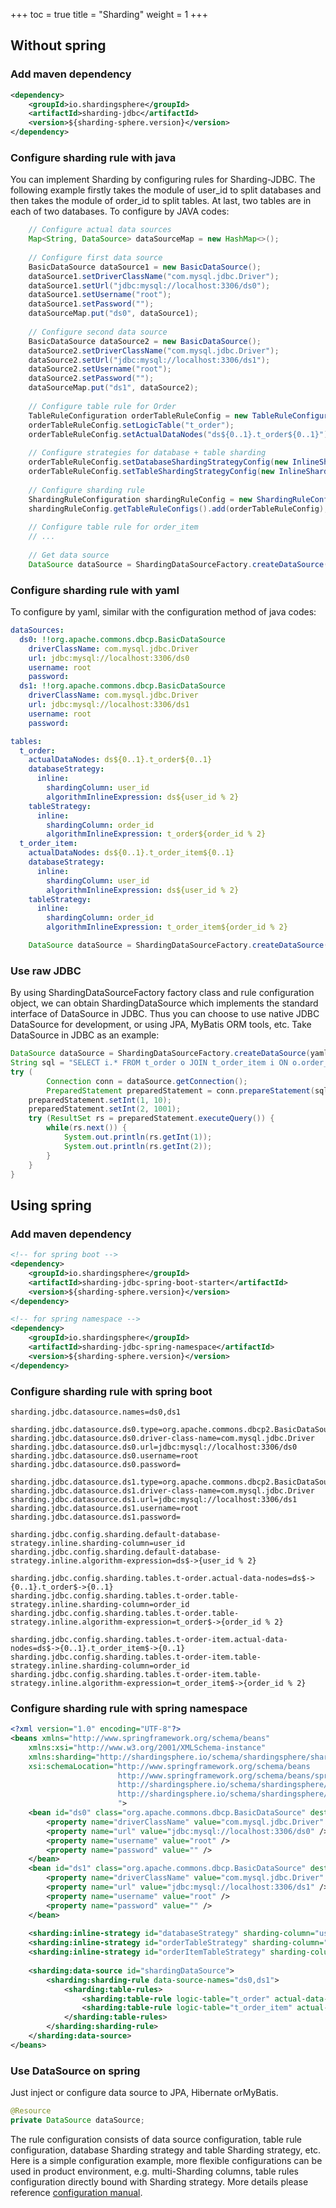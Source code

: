 +++
toc = true
title = "Sharding"
weight = 1
+++

## Without spring

### Add maven dependency

```xml
<dependency>
    <groupId>io.shardingsphere</groupId>
    <artifactId>sharding-jdbc</artifactId>
    <version>${sharding-sphere.version}</version>
</dependency>
```

### Configure sharding rule with java

You can implement Sharding by configuring rules for Sharding-JDBC. The following example firstly takes the module of user_id to split databases and then takes the module of order_id to split tables. At last, two tables are in each of two databases.
To configure by JAVA codes:

```java
    // Configure actual data sources
    Map<String, DataSource> dataSourceMap = new HashMap<>();
    
    // Configure first data source
    BasicDataSource dataSource1 = new BasicDataSource();
    dataSource1.setDriverClassName("com.mysql.jdbc.Driver");
    dataSource1.setUrl("jdbc:mysql://localhost:3306/ds0");
    dataSource1.setUsername("root");
    dataSource1.setPassword("");
    dataSourceMap.put("ds0", dataSource1);
    
    // Configure second data source
    BasicDataSource dataSource2 = new BasicDataSource();
    dataSource2.setDriverClassName("com.mysql.jdbc.Driver");
    dataSource2.setUrl("jdbc:mysql://localhost:3306/ds1");
    dataSource2.setUsername("root");
    dataSource2.setPassword("");
    dataSourceMap.put("ds1", dataSource2);
    
    // Configure table rule for Order
    TableRuleConfiguration orderTableRuleConfig = new TableRuleConfiguration();
    orderTableRuleConfig.setLogicTable("t_order");
    orderTableRuleConfig.setActualDataNodes("ds${0..1}.t_order${0..1}");
    
    // Configure strategies for database + table sharding 
    orderTableRuleConfig.setDatabaseShardingStrategyConfig(new InlineShardingStrategyConfiguration("user_id", "ds${user_id % 2}"));
    orderTableRuleConfig.setTableShardingStrategyConfig(new InlineShardingStrategyConfiguration("order_id", "t_order${order_id % 2}"));
    
    // Configure sharding rule
    ShardingRuleConfiguration shardingRuleConfig = new ShardingRuleConfiguration();
    shardingRuleConfig.getTableRuleConfigs().add(orderTableRuleConfig);
    
    // Configure table rule for order_item
    // ...
    
    // Get data source
    DataSource dataSource = ShardingDataSourceFactory.createDataSource(dataSourceMap, shardingRuleConfig, new ConcurrentHashMap(), new Properties());
```

### Configure sharding rule with yaml

To configure by yaml, similar with the configuration method of java codes:

```yaml
dataSources:
  ds0: !!org.apache.commons.dbcp.BasicDataSource
    driverClassName: com.mysql.jdbc.Driver
    url: jdbc:mysql://localhost:3306/ds0
    username: root
    password: 
  ds1: !!org.apache.commons.dbcp.BasicDataSource
    driverClassName: com.mysql.jdbc.Driver
    url: jdbc:mysql://localhost:3306/ds1
    username: root
    password: 

tables:
  t_order: 
    actualDataNodes: ds${0..1}.t_order${0..1}
    databaseStrategy: 
      inline:
        shardingColumn: user_id
        algorithmInlineExpression: ds${user_id % 2}
    tableStrategy: 
      inline:
        shardingColumn: order_id
        algorithmInlineExpression: t_order${order_id % 2}
  t_order_item: 
    actualDataNodes: ds${0..1}.t_order_item${0..1}
    databaseStrategy: 
      inline:
        shardingColumn: user_id
        algorithmInlineExpression: ds${user_id % 2}
    tableStrategy: 
      inline:
        shardingColumn: order_id
        algorithmInlineExpression: t_order_item${order_id % 2}
```

```java
    DataSource dataSource = ShardingDataSourceFactory.createDataSource(yamlFile);
```

### Use raw JDBC

By using ShardingDataSourceFactory factory class and rule configuration object, we can obtain ShardingDataSource which implements the standard interface of DataSource in JDBC. Thus you can choose to use native JDBC DataSource for development, or using JPA, MyBatis ORM tools, etc.
Take DataSource in JDBC as an example:

```java
DataSource dataSource = ShardingDataSourceFactory.createDataSource(yamlFile);
String sql = "SELECT i.* FROM t_order o JOIN t_order_item i ON o.order_id=i.order_id WHERE o.user_id=? AND o.order_id=?";
try (
        Connection conn = dataSource.getConnection();
        PreparedStatement preparedStatement = conn.prepareStatement(sql)) {
    preparedStatement.setInt(1, 10);
    preparedStatement.setInt(2, 1001);
    try (ResultSet rs = preparedStatement.executeQuery()) {
        while(rs.next()) {
            System.out.println(rs.getInt(1));
            System.out.println(rs.getInt(2));
        }
    }
}
```

## Using spring

### Add maven dependency

```xml
<!-- for spring boot -->
<dependency>
    <groupId>io.shardingsphere</groupId>
    <artifactId>sharding-jdbc-spring-boot-starter</artifactId>
    <version>${sharding-sphere.version}</version>
</dependency>

<!-- for spring namespace -->
<dependency>
    <groupId>io.shardingsphere</groupId>
    <artifactId>sharding-jdbc-spring-namespace</artifactId>
    <version>${sharding-sphere.version}</version>
</dependency>
```

### Configure sharding rule with spring boot

```properties
sharding.jdbc.datasource.names=ds0,ds1

sharding.jdbc.datasource.ds0.type=org.apache.commons.dbcp2.BasicDataSource
sharding.jdbc.datasource.ds0.driver-class-name=com.mysql.jdbc.Driver
sharding.jdbc.datasource.ds0.url=jdbc:mysql://localhost:3306/ds0
sharding.jdbc.datasource.ds0.username=root
sharding.jdbc.datasource.ds0.password=

sharding.jdbc.datasource.ds1.type=org.apache.commons.dbcp2.BasicDataSource
sharding.jdbc.datasource.ds1.driver-class-name=com.mysql.jdbc.Driver
sharding.jdbc.datasource.ds1.url=jdbc:mysql://localhost:3306/ds1
sharding.jdbc.datasource.ds1.username=root
sharding.jdbc.datasource.ds1.password=

sharding.jdbc.config.sharding.default-database-strategy.inline.sharding-column=user_id
sharding.jdbc.config.sharding.default-database-strategy.inline.algorithm-expression=ds$->{user_id % 2}

sharding.jdbc.config.sharding.tables.t-order.actual-data-nodes=ds$->{0..1}.t_order$->{0..1}
sharding.jdbc.config.sharding.tables.t-order.table-strategy.inline.sharding-column=order_id
sharding.jdbc.config.sharding.tables.t-order.table-strategy.inline.algorithm-expression=t_order$->{order_id % 2}

sharding.jdbc.config.sharding.tables.t-order-item.actual-data-nodes=ds$->{0..1}.t_order_item$->{0..1}
sharding.jdbc.config.sharding.tables.t-order-item.table-strategy.inline.sharding-column=order_id
sharding.jdbc.config.sharding.tables.t-order-item.table-strategy.inline.algorithm-expression=t_order_item$->{order_id % 2}
```

### Configure sharding rule with spring namespace

```xml
<?xml version="1.0" encoding="UTF-8"?>
<beans xmlns="http://www.springframework.org/schema/beans"
    xmlns:xsi="http://www.w3.org/2001/XMLSchema-instance" 
    xmlns:sharding="http://shardingsphere.io/schema/shardingsphere/sharding" 
    xsi:schemaLocation="http://www.springframework.org/schema/beans 
                        http://www.springframework.org/schema/beans/spring-beans.xsd
                        http://shardingsphere.io/schema/shardingsphere/sharding 
                        http://shardingsphere.io/schema/shardingsphere/sharding/sharding.xsd 
                        ">
    <bean id="ds0" class="org.apache.commons.dbcp.BasicDataSource" destroy-method="close">
        <property name="driverClassName" value="com.mysql.jdbc.Driver" />
        <property name="url" value="jdbc:mysql://localhost:3306/ds0" />
        <property name="username" value="root" />
        <property name="password" value="" />
    </bean>
    <bean id="ds1" class="org.apache.commons.dbcp.BasicDataSource" destroy-method="close">
        <property name="driverClassName" value="com.mysql.jdbc.Driver" />
        <property name="url" value="jdbc:mysql://localhost:3306/ds1" />
        <property name="username" value="root" />
        <property name="password" value="" />
    </bean>
    
    <sharding:inline-strategy id="databaseStrategy" sharding-column="user_id" algorithm-expression="ds$->{user_id % 2}" />
    <sharding:inline-strategy id="orderTableStrategy" sharding-column="order_id" algorithm-expression="t_order$->{order_id % 2}" />
    <sharding:inline-strategy id="orderItemTableStrategy" sharding-column="order_id" algorithm-expression="t_order_item$->{order_id % 2}" />
    
    <sharding:data-source id="shardingDataSource">
        <sharding:sharding-rule data-source-names="ds0,ds1">
            <sharding:table-rules>
                <sharding:table-rule logic-table="t_order" actual-data-nodes="ds$->{0..1}.t_order$->{0..1}" database-strategy-ref="databaseStrategy" table-strategy-ref="orderTableStrategy" />
                <sharding:table-rule logic-table="t_order_item" actual-data-nodes="ds$->{0..1}.t_order_item$->{0..1}" database-strategy-ref="databaseStrategy" table-strategy-ref="orderItemTableStrategy" />
            </sharding:table-rules>
        </sharding:sharding-rule>
    </sharding:data-source>
</beans>
```

### Use DataSource on spring

Just inject or configure data source to JPA, Hibernate orMyBatis.

```java
@Resource
private DataSource dataSource;
```

The rule configuration consists of data source configuration, table rule configuration, database Sharding strategy and table Sharding strategy, etc. Here is a simple configuration example, more flexible configurations can be used in product environment, e.g. multi-Sharding columns, table rules configuration directly bound with Sharding strategy.
More details please reference [configuration manual](/en/manual/sharding-jdbc/configuration/).
